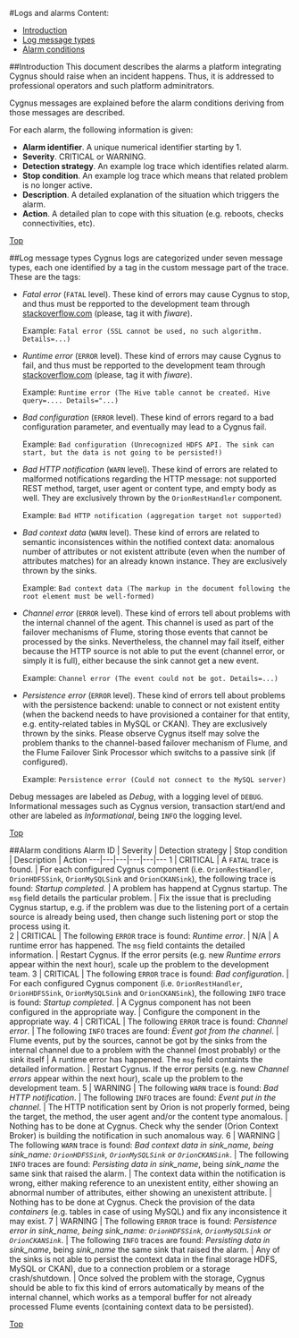 #<a name="top"></a>Logs and alarms
Content:

* [Introduction](#section1)
* [Log message types](#section2)
* [Alarm conditions](#seciton3)

##<a name="section1"></a>Introduction
This document describes the alarms a platform integrating Cygnus should raise when an incident happens. Thus, it is addressed to professional operators and such platform adminitrators.

Cygnus messages are explained before the alarm conditions deriving from those messages are described.

For each alarm, the following information is given:

* <b>Alarm identifier</b>. A unique numerical identifier starting by 1.
* <b>Severity</b>. CRITICAL or WARNING.
* <b>Detection strategy</b>. An example log trace which identifies related alarm. 
* <b>Stop condition</b>. An example log trace which means that related problem is no longer active. 
* <b>Description</b>. A detailed explanation of the situation which triggers the alarm. 
* <b>Action</b>. A detailed plan to cope with this situation (e.g. reboots, checks connectivities, etc).

[Top](#top) 

##<a name="section2"></a>Log message types
Cygnus logs are categorized under seven message types, each one identified by a tag in the custom message part of the trace. These are the tags:

* <i>Fatal error</i> (`FATAL` level). These kind of errors may cause Cygnus to stop, and thus must be repported to the development team through [stackoverflow.com](stillackoverflow.com) (please, tag it with <i>fiware</i>).

    Example: `Fatal error (SSL cannot be used, no such algorithm. Details=...)`
* <i>Runtime error</i> (`ERROR` level). These kind of errors may cause Cygnus to fail, and thus must be repported to the development team through [stackoverflow.com](stackoverflow.com) (please, tag it with <i>fiware</i>).

    Example: `Runtime error (The Hive table cannot be created. Hive query=.... Details="...)`
* <i>Bad configuration</i> (`ERROR` level). These kind of errors regard to a bad configuration parameter, and eventually may lead to a Cygnus fail.

    Example: `Bad configuration (Unrecognized HDFS API. The sink can start, but the data is not going to be persisted!)`
* <i>Bad HTTP notification</i> (`WARN` level). These kind of errors are related to malformed notifications regarding the HTTP message: not supported REST method, target, user agent or content type, and empty body as well. They are exclusively thrown by the `OrionRestHandler` component.  

    Example: `Bad HTTP notification (aggregation target not supported)`
* <i>Bad context data</i> (`WARN` level). These kind of errors are related to semantic inconsistences within the notified context data: anomalous number of attributes or not existent attribute (even when the number of attributes matches) for an already known instance. They are exclusively thrown by the sinks.

    Example: `Bad context data (The markup in the document following the root element must be well-formed)`
* <i>Channel error</i> (`ERROR` level). These kind of errors tell about problems with the internal channel of the agent. This channel is used as part of the failover mechanisms of Flume, storing those events that cannot be processed by the sinks. Nevertheless, the channel may fail itself, either because the HTTP source is not able to put the event (channel error, or simply it is full), either because the sink cannot get a new event.

    Example: `Channel error (The event could not be got. Details=...)`
* <i>Persistence error</i> (`ERROR` level). These kind of errors tell about problems with the persistence backend: unable to connect or not existent entity (when the backend needs to have provisioned a container for that entity, e.g. entity-related tables in MySQL or CKAN). They are exclusively thrown by the sinks. Please observe Cygnus itself may solve the problem thanks to the channel-based failover mechanism of Flume, and the Flume Failover Sink Processor which switchs to a passive sink (if configured).

    Example: `Persistence error (Could not connect to the MySQL server)`

Debug messages are labeled as <i>Debug</i>, with a logging level of `DEBUG`. Informational messages such as Cygnus version, transaction start/end and other are labeled as <i>Informational</i>, being `INFO` the logging level.

[Top](#top)

##<a name="section3"></a>Alarm conditions
Alarm ID | Severity | Detection strategy | Stop condition | Description | Action
---|---|---|---|---|---
1 | CRITICAL | A `FATAL` trace is found. | For each configured Cygnus component (i.e. `OrionRestHandler`, `OrionHDFSSink`, `OrionMySQLSink` and `OrionCKANSink`), the following trace is found: <i>Startup completed</i>. | A problem has happend at Cygnus startup. The `msg` field details the particular problem. | Fix the issue that is precluding Cygnus startup, e.g. if the problem was due to the listening port of a certain source is already being used, then change such listening port or stop the process using it.  
2 | CRITICAL | The following `ERROR` trace is found: <i>Runtime error</i>. | N/A | A runtime error has happened. The `msg` field containts the detailed information. | Restart Cygnus. If the error persits (e.g. new <i>Runtime errors</i> appear within the next hour), scale up the problem to the development team.
3 | CRITICAL | The following `ERROR` trace is found: <i>Bad configuration</i>. | For each configured Cygnus component (i.e. `OrionRestHandler`, `OrionHDFSSink`, `OrionMySQLSink` and `OrionCKANSink`), the following `INFO` trace is found: <i>Startup completed</i>. | A Cygnus component has not been configured in the appropriate way. | Configure the component in the appropriate way.
4 | CRITICAL | The following `ERROR` trace is found: <i>Channel error</i>. | The following `INFO` traces are found: <i>Event got from the channel</i>. | Flume events, put by the sources, cannot be got by the sinks from the internal channel due to a problem with the channel (most probably) or the sink itself | A runtime error has happened. The `msg` field containts the detailed information. | Restart Cygnus. If the error persits (e.g. new <i>Channel errors</i> appear within the next hour), scale up the problem to the development team.
5 | WARNING | The following `WARN` trace is found: <i>Bad HTTP notification</i>. | The following `INFO` traces are found: <i>Event put in the channel</i>. | The HTTP notification sent by Orion is not properly formed, being the target, the method, the user agent and/or the content type anomalous. | Nothing has to be done at Cygnus. Check why the sender (Orion Context Broker) is building the notification in such anomalous way.
6 | WARNING | The following `WARN` trace is found: <i>Bad context data in sink_name, being <i>sink_name</i>: `OrionHDFSSink`, `OrionMySQLSink` or `OrionCKANSink`</i>. | The following `INFO` traces are found: <i>Persisting data in sink_name</i>, being <i>sink_name</i> the same sink that raised the alarm. | The context data within the notification is wrong, either making reference to an unexistent entity, either showing an abnormal number of attributes, either showing an unexistent attribute. | Nothing has to be done at Cygnus. Check the provision of the data <i>containers</i> (e.g. tables in case of using MySQL) and fix any inconsistence it may exist.
7 | WARNING | The following `ERROR` trace is found: <i>Persistence error in sink_name, being <i>sink_name</i>: `OrionHDFSSink`, `OrionMySQLSink` or `OrionCKANSink`</i>. | The following `INFO` traces are found: <i>Persisting data in sink_name</i>, being <i>sink_name</i> the same sink that raised the alarm. | Any of the sinks is not able to persist the context data in the final storage HDFS, MySQL or CKAN), due to a connection problem or a storage crash/shutdown. | Once solved the problem with the storage, Cygnus should be able to fix this kind of errors automatically by means of the internal channel, which works as a temporal buffer for not already processed Flume events (containing context data to be persisted).

[Top](#top)